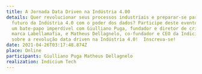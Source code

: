 ```yaml
---
title: A Jornada Data Driven na Indústria 4.00
details: Quer revolucionar seus processos industriais e preparar-se para o
  futuro da Indústria 4.0 com o poder dos dados? Participe deste evento!  Será
  um bate-papo imperdível com Giulliano Puga, fundador e diretor de criação da
  marca Labellamafia, e Matheus Dellagnelo, co-fundador e CEO da Indicium Tech
  sobre a revolução data driven na Indústria 4.0!  Inscreva-se!
date: 2021-04-26T03:17:48.874Z
place: Online
participants: Giulliano Puga Matheus Dellagnelo
realization: Indicium Tech
---
```


